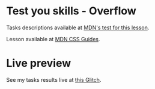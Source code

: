 # Test you skills - Overflow

Tasks descriptions available at [MDN's test for this lesson](https://developer.mozilla.org/en-US/docs/Learn/CSS/Building_blocks/Overflow_Tasks).

Lesson available at [MDN CSS Guides](https://developer.mozilla.org/en-US/docs/Learn/CSS/Building_blocks/Overflowing_content).

# Live preview

See my tasks results live at [this Glitch](https://titanium-slender-swim.glitch.me/CSS/Test%20your%20skills%20-%20Overflow%20-%20Task%201%2C%202/).
